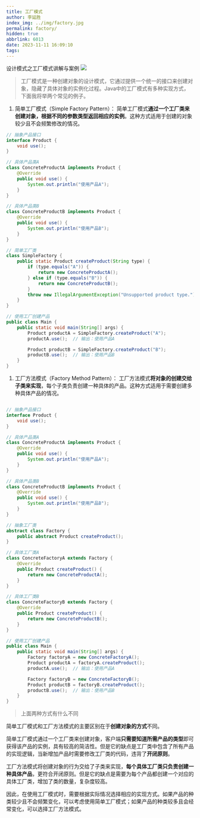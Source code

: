 ```yaml
---
title: 工厂模式
author: 李延胜
index_img: ../img/factory.jpg
permalink: factory/
hidden: true
abbrlink: 6013
date: 2023-11-11 16:09:10
tags:
---
```

设计模式之工厂模式讲解与案例
![](../img/factory.jpg)

> 工厂模式是一种创建对象的设计模式，它通过提供一个统一的接口来创建对象，隐藏了具体对象的实例化过程。Java中的工厂模式有多种实现方式，下面我将举两个常见的例子。



1. 简单工厂模式（Simple Factory Pattern）： 简单工厂模式**通过一个工厂类来创建对象，根据不同的参数类型返回相应的实例**。这种方式适用于创建的对象较少且不会频繁修改的情况。

```java
// 抽象产品接口
interface Product {
    void use();
}

// 具体产品类A
class ConcreteProductA implements Product {
    @Override
    public void use() {
        System.out.println("使用产品A");
    }
}

// 具体产品类B
class ConcreteProductB implements Product {
    @Override
    public void use() {
        System.out.println("使用产品B");
    }
}

// 简单工厂类
class SimpleFactory {
    public static Product createProduct(String type) {
        if (type.equals("A")) {
            return new ConcreteProductA();
        } else if (type.equals("B")) {
            return new ConcreteProductB();
        }
        throw new IllegalArgumentException("Unsupported product type.");
    }
}

// 使用工厂创建产品
public class Main {
    public static void main(String[] args) {
        Product productA = SimpleFactory.createProduct("A");
        productA.use();  // 输出：使用产品A

        Product productB = SimpleFactory.createProduct("B");
        productB.use();  // 输出：使用产品B
    }
}
```

1. 工厂方法模式（Factory Method Pattern）： 工厂方法模式**将对象的创建交给子类来实现**，每个子类负责创建一种具体的产品。这种方式适用于需要创建多种具体产品的情况。

```java

// 抽象产品接口
interface Product {
    void use();
}

// 具体产品类A
class ConcreteProductA implements Product {
    @Override
    public void use() {
        System.out.println("使用产品A");
    }
}

// 具体产品类B
class ConcreteProductB implements Product {
    @Override
    public void use() {
        System.out.println("使用产品B");
    }
}

// 抽象工厂类
abstract class Factory {
    public abstract Product createProduct();
}

// 具体工厂类A
class ConcreteFactoryA extends Factory {
    @Override
    public Product createProduct() {
        return new ConcreteProductA();
    }
}

// 具体工厂类B
class ConcreteFactoryB extends Factory {
    @Override
    public Product createProduct() {
        return new ConcreteProductB();
    }
}

// 使用工厂创建产品
public class Main {
    public static void main(String[] args) {
        Factory factoryA = new ConcreteFactoryA();
        Product productA = factoryA.createProduct();
        productA.use();  // 输出：使用产品A

        Factory factoryB = new ConcreteFactoryB();
        Product productB = factoryB.createProduct();
        productB.use();  // 输出：使用产品B
    }
}
```

> 上面两种方式有什么不同

简单工厂模式和工厂方法模式的主要区别在于**创建对象的方式**不同。

简单工厂模式通过一个工厂类来创建对象，客户端**只需要知道所需产品的类型**即可获得该产品的实例，具有较高的简洁性。但是它的缺点是工厂类中包含了所有产品的实现逻辑，当新增加产品时需要修改工厂类的代码，违背了**开闭原则**。

工厂方法模式将创建对象的行为交给了子类来实现，**每个具体工厂类只负责创建一种具体产品**，更符合开闭原则。但是它的缺点是需要为每个产品都创建一个对应的具体工厂类，增加了类的数量，复杂度较高。

因此，在使用工厂模式时，需要根据实际情况选择相应的实现方式。如果产品的种类较少且不会频繁变化，可以考虑使用简单工厂模式；如果产品的种类较多且会经常变化，可以选择工厂方法模式。


